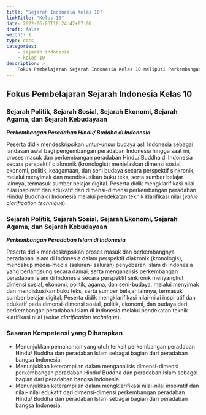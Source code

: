 ```yaml
---
title: "Sejarah Indonesia Kelas 10"
linkTitle: "Kelas 10"
date: 2022-06-03T10:24:42+07:00
draft: false
weight: 1
type: docs
categories:
    - sejarah indonesia
    - kelas 10
description: >
    Fokus Pembelajaran Sejarah Indonesia Kelas 10 meliputi Perkembangan Peradaban Hindu/ Buddha di Indonesia dan Perkembangan Peradaban Islam di Indonesia.
---
```

## Fokus Pembelajaran Sejarah Indonesia Kelas 10

### Sejarah Politik, Sejarah Sosial, Sejarah Ekonomi, Sejarah Agama, dan Sejarah Kebudayaan
***Perkembangan Peradaban Hindu/ Buddha di Indonesia***

Peserta didik mendeskripsikan untur-unsur budaya asli Indonesia sebagai landasan awal bagi pengembangan peradaban Indonesia hingga saat ini, proses masuk dan perkembangan peradaban Hindu/ Buddha di Indonesia secara perspektif diaknonik (kronologis); menjelaskan dimensi sosial, ekonomi, politik, keagamaan, dan seni budaya secara perspektif sinkronik, melalui menyimak dan mendiskusikan buku teks, serta sumber belajar lainnya, termasuk sumber belajar digital. Peserta didik mengklarifikasi nilai-nilai inspiratif dan edukatif dari dimensi-dimensi perkembangan peradaban Hindu/ Buddha di Indonesia melalui pendekatan teknik klarifikasi nilai (*value clarification technique*).

### Sejarah Politik, Sejarah Sosial, Sejarah Ekonomi, Sejarah Agama, dan Sejarah Kebudayaan
***Perkembangan Peradaban Islam di Indonesia***

Peserta didik mendeskripsikan proses masuk dan berkembangnya peradaban Islam di Indonesia dalam perspektif diakronik (kronologis), mencakup media-media (saluran- saluran) penyebaran Islam di Indonesia yang berlangsung secara damai; serta menganalisis perkembangan peradaban Islam di Indonesia secara perspektif sinkronik menyangkut dimensi sosial, ekonomi, politik, agama, dan seni-budaya, melalui menyimak dan mendiskusikan buku teks, serta sumber belajar lainnya, termasuk sumber belajar digital. Peserta didik mengklarifikasi nilai-nilai inspiratif dan edukatif pada dimensi-dimensi sosial, politik, ekonomi, dan budaya dari perkembangan peradaban Islam di Indonesia melalui pendekatan teknik klarifikasi nilai (*value clarification technique*).

### Sasaran Kompetensi yang Diharapkan
- Menunjukkan pemahaman yang utuh terkait perkembangan peradaban Hindu/ Buddha dan peradaban Islam sebagai bagian dari peradaban bangsa Indonesia.
- Menunjukkan keterampilan dalam menganalisis dimensi-dimensi perkembangan peradaban Hindu/ Buddha dan peradaban Islam sebagai bagian dari peradaban bangsa Indonesia.
- Menunjukkan keterampilan dalam mengklarifikasi nilai-nilai inspiratif dan nilai- nilai edukatif dari dimensi-dimensi perkembangan peradaban Hindu/ Buddha dan peradaban Islam sebagai bagian dari peradaban bangsa Indonesia.


